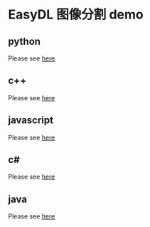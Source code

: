 # EasyDL 图像分割 demo

## python
Please see [here](./python/README.md)

## c++
Please see [here](./cpp/README.md)

## javascript
Please see [here](./javascript/README.md)

## c#
Please see [here](./c_sharp/README.md)

## java
Please see [here](./java/README.md)
